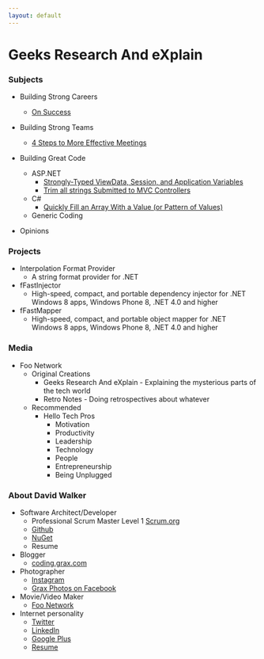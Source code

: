 ```yaml
---
layout: default
---
```

# Geeks Research And eXplain

### Subjects

* Building Strong Careers
  * [On Success](/2014/01/on-success)
  
* Building Strong Teams
  * [4 Steps to More Effective Meetings](/2015/06/4-steps-to-more-effective-meetings)
  
* Building Great Code
  * ASP.NET
    * [Strongly-Typed ViewData, Session, and Application Variables](/2013/06/simple-strongly-typed-pattern-for)
    * [Trim all strings Submitted to MVC Controllers](/2015/03/trimming-all-strings-submitted-to-aspnet)
  * C#
    * [Quickly Fill an Array With a Value (or Pattern of Values)](/2014/04/better-array-fill-function)
  * Generic Coding
  
* Opinions

### Projects

* Interpolation Format Provider 
  * A string format provider for .NET
* fFastInjector
  * High-speed, compact, and portable dependency injector for .NET Windows 8 apps, Windows Phone 8, .NET 4.0 and higher
* fFastMapper
  * High-speed, compact, and portable object mapper for .NET Windows 8 apps, Windows Phone 8, .NET 4.0 and higher

### Media

* Foo Network
  * Original Creations
    * Geeks Research And eXplain - Explaining the mysterious parts of the tech world
    * Retro Notes - Doing retrospectives about whatever
  * Recommended 
    * Hello Tech Pros
      * Motivation
      * Productivity
      * Leadership
      * Technology
      * People
      * Entrepreneurship
      * Being Unplugged
### About David Walker

* Software Architect/Developer
  * Professional Scrum Master Level 1 [Scrum.org](http://www.scrum.org/)
  * [Github](http://github.com/Grax32)
  * [NuGet](https://www.nuget.org/profiles/Grax)
  * Resume
* Blogger
  * [coding.grax.com](http://coding.grax.com/)
* Photographer
  * [Instagram](https://www.instagram.com/grax32/)
  * [Grax Photos on Facebook](https://www.facebook.com/Grax-Photo-516272355223679/)
* Movie/Video Maker
  * [Foo Network](http://foo.network/)
* Internet personality
  * [Twitter](https://twitter.com/grax)
  * [LinkedIn](https://www.linkedin.com/in/davidalanwalker)
  * [Google Plus](https://plus.google.com/u/0/+FooNetwork/videos)
  * [Resume](/)
